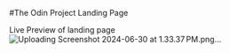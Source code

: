 #The Odin Project Landing Page

Live Preview of landing page
![Uploading Screenshot 2024-06-30 at 1.33.37 PM.png…]()
